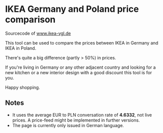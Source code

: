 # IKEA Germany and Poland price comparison

Sourcecode of www.ikea-vgl.de

This tool can be used to compare the prices between IKEA in Germany and IKEA in Poland.

There's quite a big difference (partly > 50%) in prices.

If you're living in Germany or any other adjacent country and looking for a new kitchen or a new interior design with a good discount this tool is for you.

Happy shopping.

## Notes

- It uses the average EUR to PLN conversation rate of **4.6332**, not live prices. A price-feed might be implemented in further versions.
- The page is currently only issued in German language.

